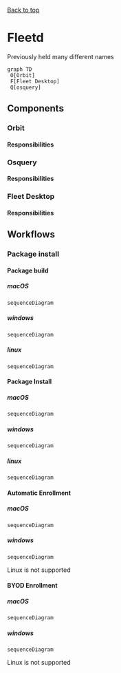 [Back to top](./README.md)
# Fleetd

Previously held many different names

```mermaid
graph TD
 O[Orbit]
 F[Fleet Desktop]
 Q[osquery]

```

## Components
### Orbit
#### Responsibilities
### Osquery
#### Responsibilities
### Fleet Desktop
#### Responsibilities

## Workflows

### Package install

#### Package build

##### macOS
```mermaid
sequenceDiagram
```

##### windows
```mermaid
sequenceDiagram
```

##### linux
```mermaid
sequenceDiagram
```

#### Package Install

##### macOS
```mermaid
sequenceDiagram
```

##### windows
```mermaid
sequenceDiagram
```

##### linux
```mermaid
sequenceDiagram
```

#### Automatic Enrollment

##### macOS
```mermaid
sequenceDiagram
```

##### windows
```mermaid
sequenceDiagram
```

Linux is not supported

#### BYOD Enrollment

##### macOS
```mermaid
sequenceDiagram
```

##### windows
```mermaid
sequenceDiagram
```

Linux is not supported